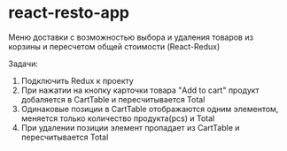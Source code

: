 # react-resto-app

Меню доставки с возможностью выбора и удаления товаров из корзины и пересчетом общей стоимости (React-Redux)

Задачи: 
1. Подключить Redux к проекту
2. При нажатии на кнопку карточки товара "Add to cart" продукт добаляется в CartTable и пересчитывается Total
3. Одинаковые позиции в CartTable отображаются одним элементом, меняется только количество продукта(pcs) и Total
4. При удалении позиции элемент пропадает из CartTable и пересчитывается Total
